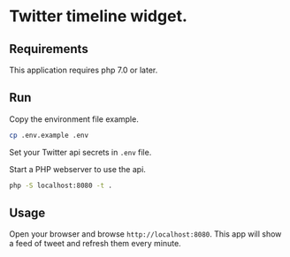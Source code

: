 # Twitter timeline widget.

## Requirements

This application requires php 7.0 or later.

## Run

Copy the environment file example.

```sh
cp .env.example .env
```

Set your Twitter api secrets in `.env` file.

Start a PHP webserver to use the api.

```sh
php -S localhost:8080 -t .
```

## Usage

Open your browser and browse `http://localhost:8080`. This app will show a feed of tweet and refresh them every minute.
